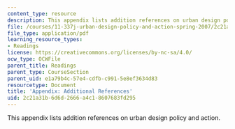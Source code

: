 ```yaml
---
content_type: resource
description: This appendix lists addition references on urban design policy and action.
file: /courses/11-337j-urban-design-policy-and-action-spring-2007/2c21a31b6d6d2666a4c18607683fd295_appendix.pdf
file_type: application/pdf
learning_resource_types:
- Readings
license: https://creativecommons.org/licenses/by-nc-sa/4.0/
ocw_type: OCWFile
parent_title: Readings
parent_type: CourseSection
parent_uid: e1a79b4c-57e4-cdfb-c991-5e8ef3634d83
resourcetype: Document
title: 'Appendix: Additional References'
uid: 2c21a31b-6d6d-2666-a4c1-8607683fd295
---
```

This appendix lists addition references on urban design policy and action.